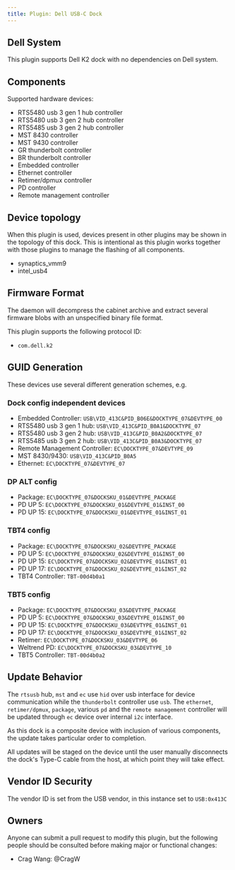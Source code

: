 ```yaml
---
title: Plugin: Dell USB-C Dock
---
```


## Dell System

This plugin supports Dell K2 dock with no dependencies on Dell system.

## Components

Supported hardware devices:

* RTS5480 usb 3 gen 1 hub controller
* RTS5480 usb 3 gen 2 hub controller
* RTS5485 usb 3 gen 2 hub controller
* MST 8430 controller
* MST 9430 controller
* GR thunderbolt controller
* BR thunderbolt controller
* Embedded controller
* Ethernet controller
* Retimer/dpmux controller
* PD controller
* Remote management controller

## Device topology

When this plugin is used, devices present in other plugins may be shown in
the topology of this dock.  This is intentional as this plugin works together
with those plugins to manage the flashing of all components.

* synaptics_vmm9
* intel_usb4

## Firmware Format

The daemon will decompress the cabinet archive and extract several firmware
blobs with an unspecified binary file format.

This plugin supports the following protocol ID:

* `com.dell.k2`

## GUID Generation

These devices use several different generation schemes, e.g.

### Dock config independent devices

* Embedded Controller: `USB\VID_413C&PID_B06E&DOCKTYPE_07&DEVTYPE_00`
* RTS5480 usb 3 gen 1 hub: `USB\VID_413C&PID_B0A1&DOCKTYPE_07`
* RTS5480 usb 3 gen 2 hub: `USB\VID_413C&PID_B0A2&DOCKTYPE_07`
* RTS5485 usb 3 gen 2 hub: `USB\VID_413C&PID_B0A3&DOCKTYPE_07`
* Remote Management Controller: `EC\DOCKTYPE_07&DEVTYPE_09`
* MST 8430/9430: `USB\VID_413C&PID_B0A5`
* Ethernet: `EC\DOCKTYPE_07&DEVTYPE_07`

### DP ALT config

* Package: `EC\DOCKTYPE_07&DOCKSKU_01&DEVTYPE_PACKAGE`
* PD UP 5: `EC\DOCKTYPE_07&DOCKSKU_01&DEVTYPE_01&INST_00`
* PD UP 15: `EC\DOCKTYPE_07&DOCKSKU_01&DEVTYPE_01&INST_01`

### TBT4 config

* Package: `EC\DOCKTYPE_07&DOCKSKU_02&DEVTYPE_PACKAGE`
* PD UP 5: `EC\DOCKTYPE_07&DOCKSKU_02&DEVTYPE_01&INST_00`
* PD UP 15: `EC\DOCKTYPE_07&DOCKSKU_02&DEVTYPE_01&INST_01`
* PD UP 17: `EC\DOCKTYPE_07&DOCKSKU_02&DEVTYPE_01&INST_02`
* TBT4 Controller: `TBT-00d4b0a1`

### TBT5 config

* Package: `EC\DOCKTYPE_07&DOCKSKU_03&DEVTYPE_PACKAGE`
* PD UP 5: `EC\DOCKTYPE_07&DOCKSKU_03&DEVTYPE_01&INST_00`
* PD UP 15: `EC\DOCKTYPE_07&DOCKSKU_03&DEVTYPE_01&INST_01`
* PD UP 17: `EC\DOCKTYPE_07&DOCKSKU_03&DEVTYPE_01&INST_02`
* Retimer: `EC\DOCKTYPE_07&DOCKSKU_03&DEVTYPE_06`
* Weltrend PD: `EC\DOCKTYPE_07&DOCKSKU_03&DEVTYPE_10`
* TBT5 Controller: `TBT-00d4b0a2`

## Update Behavior

The `rtsusb` hub, `mst` and `ec` use `hid` over usb interface for device
communication while the `thunderbolt` controller use `usb`.  The `ethernet`,
`retimer/dpmux`, `package`, various `pd` and the `remote management` controller
will be updated through `ec` device over internal `i2c` interface.

As this dock is a composite device with inclusion of various components, the
update takes particular order to completion.

All updates will be staged on the device until the user manually disconnects
the dock's Type-C cable from the host, at which point they will take effect.

## Vendor ID Security

The vendor ID is set from the USB vendor, in this instance set to `USB:0x413C`

## Owners

Anyone can submit a pull request to modify this plugin, but the following people should be
consulted before making major or functional changes:

* Crag Wang: @CragW
